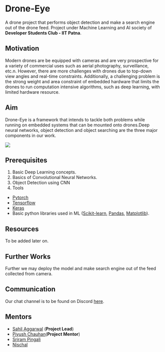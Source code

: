 # Drone-Eye
A drone project that performs object detection and make a search engine out of the drone feed.  Project under Machine Learning and AI society of **Developer Students Club - IIT Patna**.

## Motivation
Modern drones are be equipped with cameras and are very prospective for a variety of commercial uses such as aerial photography, surveillance, etc.n. However, there are more challenges with drones due to top-down view angles and real-time constraints. Additionally, a challenging problem is the strong weight and area constraint of embedded hardware that limits the drones to run computation intensive algorithms, such as deep learning, with limited hardware resource.

## Aim
Drone-Eye is a framework that intends to tackle both problems while running on embedded systems that can be mounted onto drones.Deep neural networks, object detection and object searching are the three major components in our work.

![](bloggif.gif)

## Prerequisites
1. Basic Deep Learning concepts.
2. Basics of Convolutional Neural Networks.
3. Object Detection using CNN
4. Tools
* [Pytorch](https://pytorch.org)
* [Tensorflow](https://www.tensorflow.org/)
* [Keras](https://keras.io/)
* Basic python libraries used in ML ([Scikit-learn](https://scikit-learn.org/), [Pandas](https://pandas.pydata.org/), [Matplotlib](https://matplotlib.org/)).

## Resources
To be added later on.

## Further Works
Further we may deploy the model and make search engine out of the feed collected from camera.

## Communication
Our chat channel is to be found on Discord [here](https://discordapp.com/channels/544501728498810880/591531461291671563).

## Mentors
* [Sahil Aggarwal](https://github.com/sahilee26) (**Project Lead**)
* [Piyush Chauhan](https://github.com/piyushchauhan)(**Project Mentor**)
* [Sriram Pingali](https://github.com/)
* [Nischal](https://github.com/)



